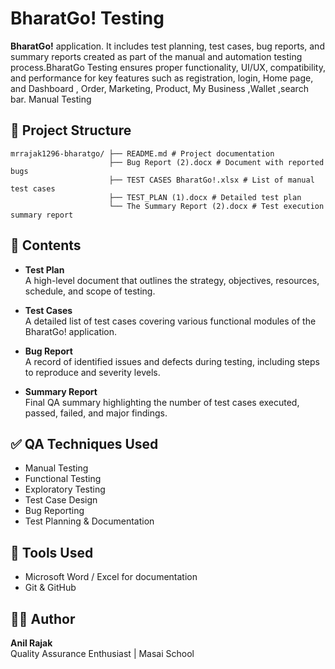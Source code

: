 # BharatGo! Testing 

 **BharatGo!** application. It includes test planning, test cases, bug reports, and summary reports created as part of the manual and automation testing process.BharatGo Testing ensures proper functionality, UI/UX, compatibility, and performance for key features such as registration, login, Home page, and Dashboard , Order, Marketing, Product, My Business ,Wallet ,search bar. Manual Testing

## 📁 Project Structure
```
mrrajak1296-bharatgo/ ├── README.md # Project documentation
                      ├── Bug Report (2).docx # Document with reported bugs
                      ├── TEST CASES BharatGo!.xlsx # List of manual test cases
                      ├── TEST_PLAN (1).docx # Detailed test plan 
                      └── The Summary Report (2).docx # Test execution summary report

```
## 📄 Contents

- **Test Plan**  
  A high-level document that outlines the strategy, objectives, resources, schedule, and scope of testing.

- **Test Cases**  
  A detailed list of test cases covering various functional modules of the BharatGo! application.

- **Bug Report**  
  A record of identified issues and defects during testing, including steps to reproduce and severity levels.

- **Summary Report**  
  Final QA summary highlighting the number of test cases executed, passed, failed, and major findings.

## ✅ QA Techniques Used

- Manual Testing  
- Functional Testing
- Exploratory Testing 
- Test Case Design  
- Bug Reporting  
- Test Planning & Documentation

## 📌 Tools Used

- Microsoft Word / Excel for documentation  
- Git & GitHub 

## 🙋‍♂️ Author

**Anil Rajak**  
Quality Assurance Enthusiast | Masai School  
